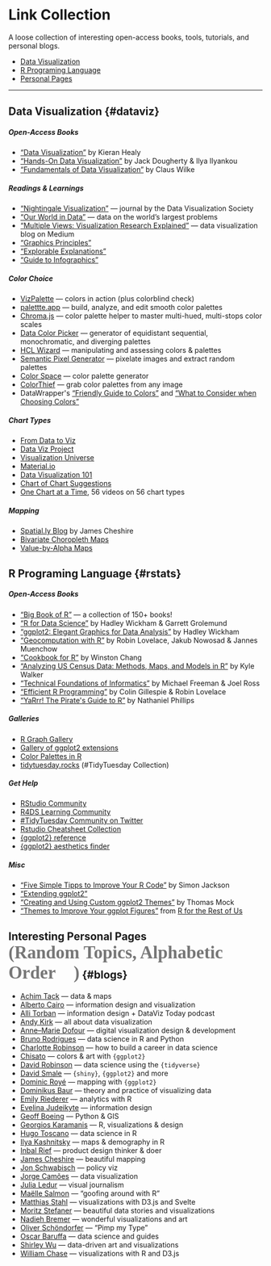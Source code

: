 # Link Collection

A loose collection of interesting open-access books, tools, tutorials, and personal blogs.

* [Data Visualization](#dataviz)
* [R Programing Language](#rstats)
* [Personal Pages](#blogs)

<hr>

## Data Visualization {#dataviz}

##### Open-Access Books

* <a href="https://socviz.co/" target="_blank">“Data Visualization”</a> by Kieran Healy
* <a href="https://handsondataviz.org/" target="_blank">“Hands-On Data Visualization”</a> by Jack Dougherty & Ilya Ilyankou
* <a href="https://serialmentor.com/dataviz/" target="_blank">“Fundamentals of Data Visualization”</a> by Claus Wilke


##### Readings & Learnings

* <a href="https://nightingaledvs.com/" target="_blank">“Nightingale Visualization”</a> — journal by the Data Visualization Society
* <a href="https://ourworldindata.org/blog" target="_blank">“Our World in Data”</a> — data on the world’s largest problems
* <a href="https://medium.com/multiple-views-visualization-research-explained" target="_blank">“Multiple Views: Visualization Research Explained”</a> — data visualization blog on Medium
* <a href="https://graphicsprinciples.github.io/" target="_blank">“Graphics Principles”</a>
* <a href="https://explorabl.es/" target="_blank">“Explorable Explanations”</a>
* <a href="https://www.businesspundit.com/guide-to-infographics/" target="_blank">“Guide to Infographics”</a>


##### Color Choice

* <a href="https://projects.susielu.com/viz-palette" target="_blank">VizPalette</a> — colors in action (plus colorblind check)
* <a href="https://palettte.app/" target="_blank">palettte.app</a> — build, analyze, and edit smooth color palettes
* <a href="https://gka.github.io/palettes" target="_blank">Chroma.js</a> — color palette helper to master multi-hued, multi-stops color scales
* <a href="https://learnui.design/tools/data-color-picker.html" target="_blank">Data Color Picker</a> — generator of equidistant sequential, monochromatic, and diverging palettes
* <a href="http://hclwizard.org/" target="_blank">HCL Wizard</a> — manipulating and assessing colors & palettes
* <a href="https://demo.appsilon.com/apps/pixelator/" target="_blank">Semantic Pixel Generator</a> — pixelate images and  extract random palettes
* <a href="https://mycolor.space/" target="_blank">Color Space</a> — color palette generator
* <a href="https://lokeshdhakar.com/projects/color-thief/" target="_blank">ColorThief</a> — grab color palettes from any image
* DataWrapper's <a href="https://blog.datawrapper.de/colorguide/" target="_blank">“Friendly Guide to Colors”</a> and <a href="https://blog.datawrapper.de/colors/" target="_blank">“What to Consider when Choosing Colors”</a>


##### Chart Types

* <a href="https://www.data-to-viz.com/" target="_blank">From Data to Viz</a>
* <a href="https://datavizproject.com/" target="_blank">Data Viz Project</a>
* <a href="http://visualizationuniverse.com/charts/" target="_blank">Visualization Universe</a>
* <a href="https://material.io/design/communication/data-visualization.html" target="_blank">Material.io</a>
* <a href="https://blog.hubspot.com/marketing/types-of-graphs-for-data-visualization" target="_blank">Data Visualization 101</a>
* <a href="https://extremepresentation.typepad.com/files/choosing-a-good-chart-09.pdf" target="_blank">Chart of Chart Suggestions</a>
* <a href="https://www.youtube.com/playlist?list=PLfv89tPxlTiVIrwuSBCISiBaGSH1CJR5-" target="_blank">One Chart at a Time</a>, 56 videos on 56 chart types


##### Mapping

* <a href="http://spatial.ly/" target="_blank">Spatial.ly Blog</a> by James Cheshire
* <a href="http://www.joshuastevens.net/cartography/make-a-bivariate-choropleth-map/" target="_blank">Bivariate Choropleth Maps</a>
* <a href="http://andywoodruff.com/blog/value-by-alpha-maps/" target="_blank">Value-by-Alpha Maps</a>



## R Programing Language {#rstats}

##### Open-Access Books

* <a href="https://www.bigbookofr.com/" target="_blank">“Big Book of R”</a> — a collection of 150+ books!
* <a href="https://r4ds.had.co.nz/" target="_blank">“R for Data Science”</a> by Hadley Wickham & Garrett Grolemund
* <a href="https://ggplot2-book.org" target="_blank">“ggplot2: Elegant Graphics for Data Analysis”</a> by Hadley Wickham 
* <a href="https://geocompr.robinlovelace.net/index.html" target="_blank">“Geocomputation with R”</a> by Robin Lovelace, Jakub Nowosad & Jannes Muenchow
* <a href="http://www.cookbook-r.com/" target="_blank">“Cookbook for R”</a> by Winston Chang
* <a href="https://walker-data.com/census-r/" target="_blank">“Analyzing US Census Data: Methods, Maps, and Models in R”</a> by Kyle Walker
* <a href="https://info201.github.io/" target="_blank">“Technical Foundations of Informatics”</a> by Michael Freeman & Joel Ross
* <a href="https://bookdown.org/csgillespie/efficientR/" target="_blank">“Efficient R Programming”</a> by Colin Gillespie & Robin Lovelace
* <a href="https://bookdown.org/ndphillips/YaRrr/" target="_blank">“YaRrr! The Pirate's Guide to R”</a> by Nathaniel Phillips

##### Galleries

* <a href="https://www.r-graph-gallery.com/" target="_blank">R Graph Gallery</a>
* <a href="https://exts.ggplot2.tidyverse.org/" target="_blank">Gallery of ggplot2 extensions</a>
* <a href="https://github.com/EmilHvitfeldt/r-color-palettes/" target="_blank">Color Palettes in R</a>
* <a href="http://tidytuesday.rocks/" target="_blank">tidytuesday.rocks</a> (#TidyTuesday Collection)


##### Get Help

* <a href="https://wwww.community.rstudio.com" target="_blank">RStudio Community</a>
* <a href="https://www.rfordatasci.com" target="_blank">R4DS Learning Community</a>
* <a href="https://twitter.com/hashtag/tidytuesday?lang=en" target="_blank">#TidyTuesday Community on Twitter</a>
* <a href="https://www.rstudio.com/resources/cheatsheets/" target="_blank">Rstudio Cheatsheet Collection</a>
* <a href="https://ggplot2.tidyverse.org/reference/" target="_blank">{ggplot2} reference</a>
* <a href="https://ggplot2tor.com/aesthetics/" target="_blank">{ggplot2} aesthetics finder</a>


##### Misc

* <a href="https://drsimonj.svbtle.com/five-simple-tricks-to-improve-your-r-code" target="_blank">“Five Simple Tipps to Improve Your R Code”</a> by Simon Jackson
* <a href="https://exts.ggplot2.tidyverse.org/gallery/" target="_blank">“Extending ggplot2”</a>
* <a href="https://themockup.blog/posts/2020-12-26-creating-and-using-custom-ggplot2-themes/" target="_blank">“Creating and Using Custom ggplot2 Themes”</a> by Thomas Mock
* <a href="https://rfortherestofus.com/2019/08/themes-to-improve-your-ggplot-figures/" target="_blank">“Themes to Improve Your ggplot Figures”</a> from <a href="https://rfortherestofus.com/" target="_blank">R for the Rest of Us</a> 



## Interesting Personal Pages<br><span style='font-family:"Cabinet Grotesk";font-weight:800;font-size:2.2rem;color:#777;'>(Random Topics, Alphabetic Order 🤷)</span> {#blogs}


* <a href="https://www.achim-tack.org/" target="_blank">Achim Tack</a> — data & maps
* <a href="http://www.thefunctionalart.com/" target="_blank">Alberto Cairo</a> — information design and visualization
* <a href="https://www.allitorban.com/" target="_blank">Alli Torban</a> — information design + DataViz Today podcast
* <a href="https://www.visualisingdata.com/blog/" target="_blank">Andy Kirk</a> — all about data visualization
* <a href="https://www.delightfuldata.art/" target="_blank">Anne–Marie Dofour</a> — digital visualization design & development
* <a href="https://www.brodrigues.co/" target="_blank">Bruno Rodrigues</a> — data science in R and Python
* <a href="https://hookedondata.org/" target="_blank">Charlotte Robinson</a> — how to build a career in data science
* <a href="https://chichacha.netlify.com/" target="_blank">Chisato</a> — colors & art with `{ggplot2}`
* <a href="http://varianceexplained.org/" target="_blank">David Robinson</a> — data science using the `{tidyverse}`
* <a href="https://davidsmale.netlify.com/" target="_blank">David Smale</a> — `{shiny}`, `{ggplot2}` and more
* <a href="https://dominicroye.github.io/en/" target="_blank">Dominic Royé</a> — mapping with `{ggplot2}`
* <a href="http://do.minik.us/" target="_blank">Dominikus Baur</a> — theory and practice of visualizing data
* <a href="https://emilyriederer.netlify.app/" target="_blank">Emily Riederer</a> — analytics with R
* <a href="https://www.evelinajudeikyte.com/" target="_blank">Evelina Judeikyte</a> — information design
* <a href="https://geoffboeing.com" target="_blank">Geoff Boeing</a> — Python & GIS
* <a href="https://karaman.is/" target="_blank">Georgios Karamanis</a> — R, visualizations & design
* <a href="https://toscano84.github.io/" target="_blank">Hugo Toscano</a> — data science in R
* <a href="https://ikashnitsky.github.io/" target="_blank">Ilya Kashnitsky</a> — maps & demography in R
* <a href="https://www.inbal-rief.com/" target="_blank">Inbal Rief</a> — product design thinker & doer
* <a href="https://spatial.ly/" target="_blank">James Cheshire</a> — beautiful mapping
* <a href="https://policyviz.com/blog" target="_blank">Jon Schwabisch</a> — policy viz
* <a href="https://wisevis.com/" target="_blank">Jorge Camões</a> — data visualization
* <a href="https://julialedur.com.br/work-english" target="_blank">Julia Ledur</a> — visual journalism
* <a href="https://masalmon.eu/" target="_blank">Maëlle Salmon</a> — “goofing around with R”
* <a href="https://www.higsch.com/" target="_blank">Matthias Stahl</a> — visualizations with D3.js and Svelte
* <a href="https://truth-and-beauty.net/" target="_blank">Moritz Stefaner</a> — beautiful data stories and visualizations
* <a href="https://www.visualcinnamon.com" target="_blank">Nadieh Bremer</a> — wonderful visualizations and art
* <a href="https://pimpmytype.com/articles/" target="_blank">Oliver Schöndorfer</a> — “Pimp my Type”
* <a href="https://oscarbaruffa.com/" target="_blank">Oscar Baruffa</a> — data science and guides
* <a href="https://shirleywu.studio/" target="_blank">Shirley Wu</a> — data-driven art and visualizations
* <a href="https://www.williamrchase.com/" target="_blank">William Chase</a> — visualizations with R and D3.js





